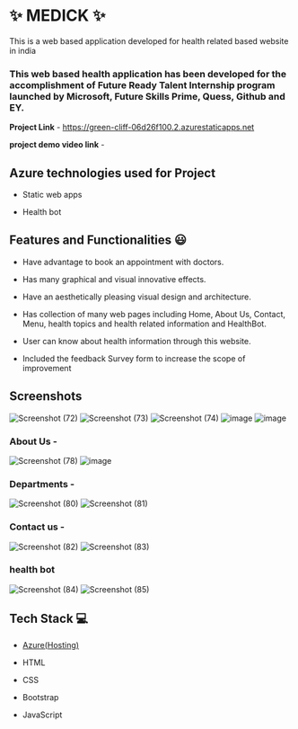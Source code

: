 # ✨  MEDICK  ✨

This is a web based application developed for health related based website in india

### This web based health application has been developed for the accomplishment of Future Ready Talent Internship program launched by Microsoft, Future Skills Prime, Quess, Github and EY.

**Project Link** - https://green-cliff-06d26f100.2.azurestaticapps.net

**project demo video link** - 

## Azure technologies used for Project

- Static web apps

- Health bot

## Features and Functionalities 😃

- Have advantage to book an appointment with doctors.

- Has many graphical and visual innovative effects.

- Have an aesthetically pleasing visual design and architecture.

- Has collection of many web pages including Home, About Us, Contact, Menu, health topics and health related information and HealthBot.

- User can know about health information through this website.

- Included the feedback Survey form to increase the scope of improvement 

## Screenshots
![Screenshot (72)](https://user-images.githubusercontent.com/114670120/205125491-5c52e957-4c67-4a54-b10c-44b04d26cce5.png)
![Screenshot (73)](https://user-images.githubusercontent.com/114670120/205125547-394338ee-463f-4d5f-81fe-149643330583.png)
![Screenshot (74)](https://user-images.githubusercontent.com/114670120/205125583-de13e0ee-71d4-45c1-8dcd-26da125eab5a.png)
![image](https://user-images.githubusercontent.com/114670120/205125783-7e17175c-9e7c-4585-a120-12708750fc5f.png)
![image](https://user-images.githubusercontent.com/114670120/205125968-b259a543-0ab9-421b-9aa9-ae2b0a7fdbb1.png)


   

### About Us -
![Screenshot (78)](https://user-images.githubusercontent.com/114670120/205126149-a8eca4cf-b843-48e1-bf6d-ee17dbcc07d7.png)
![image](https://user-images.githubusercontent.com/114670120/205126189-cbab8056-2648-4006-a316-627acd38dbb7.png)

### Departments -
![Screenshot (80)](https://user-images.githubusercontent.com/114670120/205126310-c54a9f56-801f-422b-b0a0-48e86e8d18b0.png)
![Screenshot (81)](https://user-images.githubusercontent.com/114670120/205126390-a662cb45-9060-4b8a-9e07-7bdbf7480851.png)


### Contact us -
![Screenshot (82)](https://user-images.githubusercontent.com/114670120/205126499-5529295f-fd07-46ae-8e69-e86409e0bef3.png)
![Screenshot (83)](https://user-images.githubusercontent.com/114670120/205126623-8dd5f5ef-614e-4313-9804-f636d28fd659.png)


### health bot
![Screenshot (84)](https://user-images.githubusercontent.com/114670120/205126849-47e0b8b6-f076-4134-a19e-07a98c7850ac.png)
![Screenshot (85)](https://user-images.githubusercontent.com/114670120/205126951-2737fd9a-fe61-4f79-8504-a011efddc90a.png)

## Tech Stack 💻

- [Azure(Hosting)](https://azure.microsoft.com/en-in/features/azure-portal/)

- HTML

- CSS

- Bootstrap

- JavaScript
